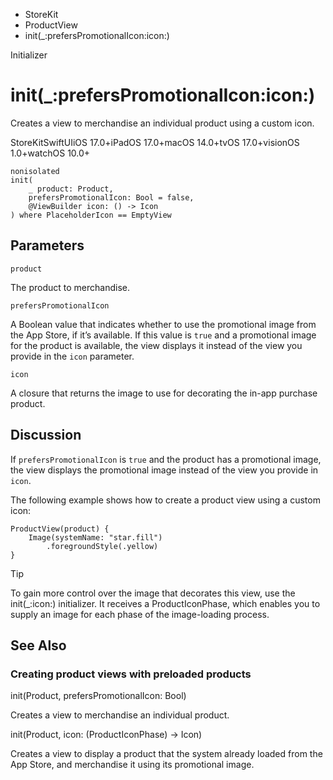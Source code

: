 

- StoreKit
- ProductView
-  init(\_:prefersPromotionalIcon:icon:) 

Initializer

# init(\_:prefersPromotionalIcon:icon:)

Creates a view to merchandise an individual product using a custom icon.

StoreKitSwiftUIiOS 17.0+iPadOS 17.0+macOS 14.0+tvOS 17.0+visionOS 1.0+watchOS 10.0+

``` source
nonisolated
init(
    _ product: Product,
    prefersPromotionalIcon: Bool = false,
    @ViewBuilder icon: () -> Icon
) where PlaceholderIcon == EmptyView
```

## Parameters 

`product`  

The product to merchandise.

`prefersPromotionalIcon`  

A Boolean value that indicates whether to use the promotional image from the App Store, if it’s available. If this value is `true` and a promotional image for the product is available, the view displays it instead of the view you provide in the `icon` parameter.

`icon`  

A closure that returns the image to use for decorating the in-app purchase product.

## Discussion

If `prefersPromotionalIcon` is `true` and the product has a promotional image, the view displays the promotional image instead of the view you provide in `icon`.

The following example shows how to create a product view using a custom icon:

```
ProductView(product) {
    Image(systemName: "star.fill")
        .foregroundStyle(.yellow)
}
```

Tip

To gain more control over the image that decorates this view, use the init(_:icon:) initializer. It receives a ProductIconPhase, which enables you to supply an image for each phase of the image-loading process.

## See Also

### Creating product views with preloaded products

init(Product, prefersPromotionalIcon: Bool)

Creates a view to merchandise an individual product.

init(Product, icon: (ProductIconPhase) -> Icon)

Creates a view to display a product that the system already loaded from the App Store, and merchandise it using its promotional image.

